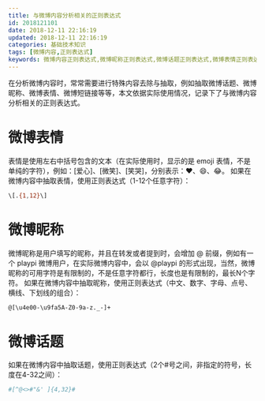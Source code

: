 ```yaml
---
title: 与微博内容分析相关的正则表达式
id: 2018121101
date: 2018-12-11 22:16:19
updated: 2018-12-11 22:16:19
categories: 基础技术知识
tags: [微博内容,正则表达式]
keywords: 微博内容正则表达式,微博昵称正则表达式,微博话题正则表达式,微博表情正则表达式
---
```



在分析微博内容时，常常需要进行特殊内容去除与抽取，例如抽取微博话题、微博昵称、微博表情、微博短链接等等，本文依据实际使用情况，记录下了与微博内容分析相关的正则表达式。


<!-- more -->


# 微博表情


表情是使用左右中括号包含的文本（在实际使用时，显示的是 emoji 表情，不是单纯的字符），例如：[爱心]、[微笑]、[笑哭]，分别表示：:heart:、:smile:、:joy:。
如果在微博内容中抽取表情，使用正则表达式（1-12个任意字符）：
```bash
\[.{1,12}\]
```


# 微博昵称


微博昵称是用户填写的昵称，并且在转发或者提到时，会增加 @ 前缀，例如有一个 playpi 微博用户，在实际微博内容中，会以 @playpi 的形式出现，当然，微博昵称的可用字符是有限制的，不是任意字符都行，长度也是有限制的，最长N个字符。
如果在微博内容中抽取昵称，使用正则表达式（中文、数字、字母、点号、横线、下划线的组合）：
```bash
@[\u4e00-\u9fa5A-Z0-9a-z._-]+
```


# 微博话题



如果在微博内容中抽取话题，使用正则表达式（2个#号之间，非指定的符号，长度在4-32之间）：
```bash
#[^@<>#"&' ]{4,32}#
```
